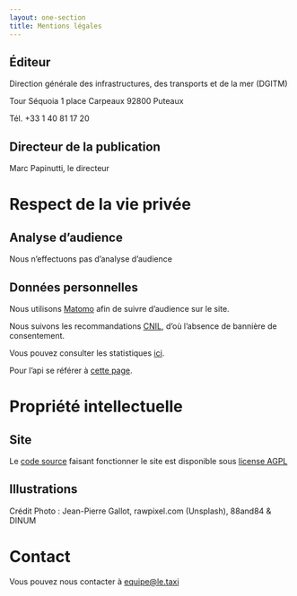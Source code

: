 ```yaml
---
layout: one-section
title: Mentions légales
---
```


## Éditeur

Direction générale des infrastructures, des transports et de la mer (DGITM)

Tour Séquoia 1 place Carpeaux 92800 Puteaux

Tél. +33 1 40 81 17 20

## Directeur de la publication

Marc Papinutti, le directeur

# Respect de la vie privée

## Analyse d’audience

Nous n’effectuons pas d’analyse d’audience

## Données personnelles

Nous utilisons [Matomo](https://fr.matomo.org) afin de suivre d’audience sur le site.

Nous suivons les recommandations [CNIL](https://www.cnil.fr/fr/solutions-pour-les-cookies-de-mesure-daudience), d’où l’absence de bannière de consentement.

Vous pouvez consulter les statistiques [ici](https://stats.data.gouv.fr/index.php?module=CoreHome&action=index&idSite=18&period=range&date=previous30&updated=1#?idSite=18&period=range&date=previous30&segment=&category=Dashboard_Dashboard&subcategory=1).

Pour l’api se référer à [cette page](/data.html).

# Propriété intellectuelle

## Site

Le [code source](github.com/openmaraude/le.taxi) faisant fonctionner le site est disponible sous [license AGPL](https://www.gnu.org/licenses/agpl-3.0.html)

## Illustrations

Crédit Photo : Jean-Pierre Gallot, rawpixel.com (Unsplash), 88and84 & DINUM

# Contact

Vous pouvez nous contacter à equipe@le.taxi